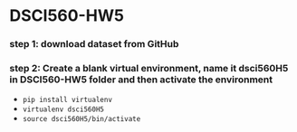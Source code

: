 # DSCI560-HW5

### step 1: download dataset from GitHub

### step 2: Create a blank virtual environment, name it dsci560H5 in DSCI560-HW5 folder and then activate the environment
- `pip install virtualenv`
- `virtualenv dsci560H5`
- `source dsci560H5/bin/activate`

